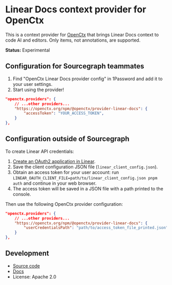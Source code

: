 # Linear Docs context provider for OpenCtx

This is a context provider for [OpenCtx](https://openctx.org) that brings Linear Docs context to code AI and editors. Only items, not annotations, are supported.

**Status:** Experimental

## Configuration for Sourcegraph teammates

1. Find "OpenCtx Linear Docs provider config" in 1Password and add it to your user settings.
1. Start using the provider!

```json
"openctx.providers": {
    // ...other providers...
    "https://openctx.org/npm/@openctx/provider-linear-docs": {
        "accessToken": "YOUR_ACCESS_TOKEN",
    }
},
```

## Configuration outside of Sourcegraph

To create Linear API credentials:

1. [Create an OAuth2 application in Linear](https://linear.app/settings/api/applications/new).
1. Save the client configuration JSON file (`linear_client_config.json`).
1. Obtain an access token for your user account: run `LINEAR_OAUTH_CLIENT_FILE=path/to/linear_client_config.json pnpm auth` and continue in your web browser.
1. The access token will be saved in a JSON file with a path printed to the console.

Then use the following OpenCtx provider configuration:

```json
"openctx.providers": {
    // ...other providers...
    "https://openctx.org/npm/@openctx/provider-linear-docs": {
        "userCredentialsPath": "path/to/access_token_file_printed.json",
    }
},
```

## Development

- [Source code](https://sourcegraph.com/github.com/sourcegraph/openctx/-/tree/provider/linear-docs)
- [Docs](https://openctx.org/docs/providers/linear-docs)
- License: Apache 2.0
